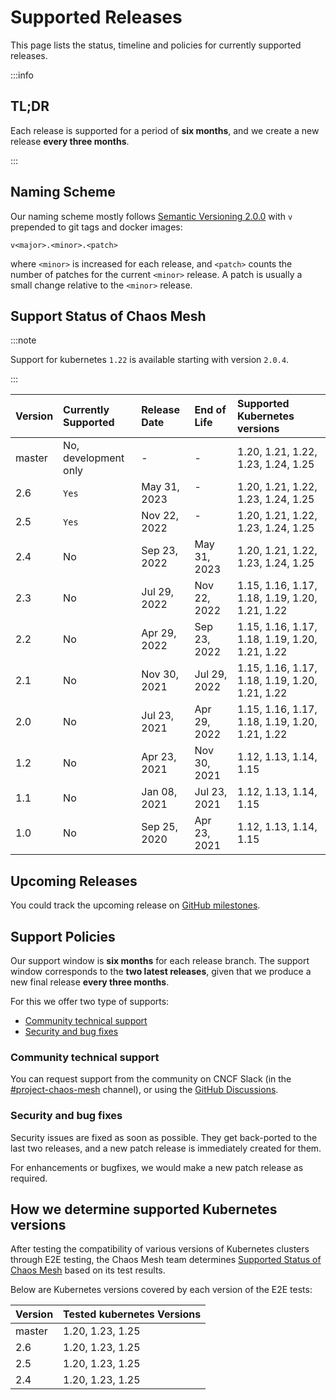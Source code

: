 # Supported Releases

This page lists the status, timeline and policies for currently supported releases.

:::info

## TL;DR

Each release is supported for a period of **six months**, and we create a new release **every three months**.

:::

## Naming Scheme

Our naming scheme mostly follows [Semantic Versioning 2.0.0](https://semver.org/) with `v` prepended to git tags and docker images:

```plain
v<major>.<minor>.<patch>
```

where `<minor>` is increased for each release, and `<patch>` counts the number of patches for the current `<minor>` release. A patch is usually a small change relative to the `<minor>` release.

## Support Status of Chaos Mesh

:::note

Support for kubernetes `1.22` is available starting with version `2.0.4`.

:::

| Version | Currently Supported | Release Date | End of Life | Supported Kubernetes versions |
| :-- | :-- | :-- | :-- | :-- |
| master | No, development only | - | - | 1.20, 1.21, 1.22, 1.23, 1.24, 1.25 |
| 2.6     | `Yes`                 | May 31, 2023 | -           | 1.20, 1.21, 1.22, 1.23, 1.24, 1.25 |
| 2.5     | `Yes`                 | Nov 22, 2022 | -           | 1.20, 1.21, 1.22, 1.23, 1.24, 1.25 |
| 2.4     | No                 | Sep 23, 2022 | May 31, 2023 | 1.20, 1.21, 1.22, 1.23, 1.24, 1.25 |
| 2.3 | No | Jul 29, 2022 | Nov 22, 2022 | 1.15, 1.16, 1.17, 1.18, 1.19, 1.20, 1.21, 1.22 |
| 2.2 | No | Apr 29, 2022 | Sep 23, 2022 | 1.15, 1.16, 1.17, 1.18, 1.19, 1.20, 1.21, 1.22 |
| 2.1 | No | Nov 30, 2021 | Jul 29, 2022 | 1.15, 1.16, 1.17, 1.18, 1.19, 1.20, 1.21, 1.22 |
| 2.0 | No | Jul 23, 2021 | Apr 29, 2022 | 1.15, 1.16, 1.17, 1.18, 1.19, 1.20, 1.21, 1.22 |
| 1.2 | No | Apr 23, 2021 | Nov 30, 2021 | 1.12, 1.13, 1.14, 1.15 |
| 1.1 | No | Jan 08, 2021 | Jul 23, 2021 | 1.12, 1.13, 1.14, 1.15 |
| 1.0 | No | Sep 25, 2020 | Apr 23, 2021 | 1.12, 1.13, 1.14, 1.15 |

## Upcoming Releases

You could track the upcoming release on [GitHub milestones](https://github.com/chaos-mesh/chaos-mesh/milestones).

## Support Policies

Our support window is **six months** for each release branch. The support window corresponds to the **two latest releases**, given that we produce a new final release **every three months**.

For this we offer two type of supports:

- [Community technical support](#community-technical-support)
- [Security and bug fixes](#security-and-bug-fixes)

### Community technical support

You can request support from the community on CNCF Slack (in the [#project-chaos-mesh](https://cloud-native.slack.com/archives/C0193VAV272) channel), or using the [GitHub Discussions](https://github.com/chaos-mesh/chaos-mesh/discussions).

### Security and bug fixes

Security issues are fixed as soon as possible. They get back-ported to the last two releases, and a new patch release is immediately created for them.

For enhancements or bugfixes, we would make a new patch release as required.

## How we determine supported Kubernetes versions

After testing the compatibility of various versions of Kubernetes clusters through E2E testing, the Chaos Mesh team determines [Supported Status of Chaos Mesh](#support-status-of-chaos-mesh) based on its test results.

Below are Kubernetes versions covered by each version of the E2E tests:

| Version | Tested kubernetes Versions |
| :------ | :------------------------- |
| master  | 1.20, 1.23, 1.25           |
| 2.6     | 1.20, 1.23, 1.25           |
| 2.5     | 1.20, 1.23, 1.25           |
| 2.4     | 1.20, 1.23, 1.25           |
